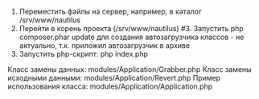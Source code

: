 1. Переместить файлы на сервер, например, в каталог /srv/www/nautilus
2. Перейти в корень проекта (/srv/www/nautilus)
#3. Запустить php composer.phar update  для создания автозагрузчика классов - не актуально, т.к. приложил автозагрузчик в архиве
4. Запустить php-скрипт: php index.php 

Класс замены данных: modules/Application/Grabber.php
Класс замены исходными данными: modules/Application/Revert.php
Пример использования класса: modules/Application/Application.php